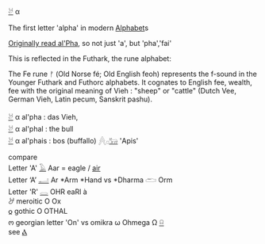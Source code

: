 [𓃾](𓃾) α  
  
The first letter 'alpha' in modern [Alphabet](Alphabet)s   
  
[Originally read al'Pha](https://www.academia.edu/25578233/Re-reading_the_letter_%F0%93%83%BE_al.phall_in_ancient_Hebrew), so not just 'a', but 'pha','fai'  
  
This is reflected in the Futhark, the rune alphabet:  
  
The Fe rune ᚠ (Old Norse fé; Old English feoh) represents the f-sound in the Younger Futhark and Futhorc alphabets. It cognates to English fee, wealth, fee with the original meaning of Vieh : "sheep" or "cattle" (Dutch Vee, German Vieh, Latin pecum, Sanskrit pashu).  
  
[𓃾](𓃾) α  al'pha : das Vieh,    
[𓃾](𓃾) α  al'phal : the bull  
[𓃾](𓃾) α  al'phais : bos (buffallo)  𓐑𓊪[𓃒](𓃒) 'Apis'  
  
  
compare   
Letter 'A' [𓄿](𓄿) Aar = eagle / [air](air)  
Letter ‘A’ [𓂝](𓂝) Ar *Arm *Hand vs *Dharma 𓂧 Orm  
Letter 'R' [𓂋](𓂋) OHR eaRl à   
𐦃	meroitic O	Ox  
𐍉	gothic O OTHAL  
ო       georgian letter 'On' vs omikra ω Ohmega Ω [𓍶](𓍶)  
see [Ⲁ](Ⲁ) 